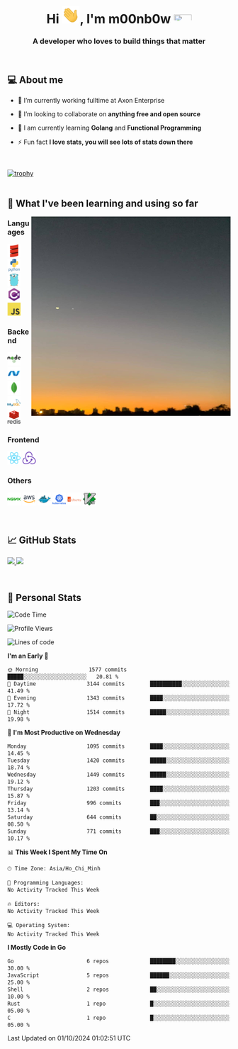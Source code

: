 <h1 align="center">Hi <img src="https://raw.githubusercontent.com/ABSphreak/ABSphreak/master/gifs/Hi.gif" width="40px" />,  I'm m00nb0w <img src="https://media.giphy.com/media/Xf7T7zOwZm9WbHvTap/giphy.gif" width="40px" height="20px"></h1>
<h3 align="center">A developer who loves to build things that matter</h3>

<br/>

## 💻 About me

- 🔭 I’m currently working fulltime at Axon Enterprise 

- 👯 I’m looking to collaborate on **anything free and open source**

- 🧠 I am currently learning **Golang** and **Functional Programming** 

- ⚡ Fun fact **I love stats, you will see lots of stats down there**



<br/><br/>[![trophy](https://github-profile-trophy.vercel.app/?username=m00nb0w&theme=nord&column=7)](https://github.com/ryo-ma/github-profile-trophy)<br/><br/>

## 🔧 What I've been learning and using so far

<img align="right" alt="readme" src="./assets/readme.jpg" width="450" height="450"/>

### Languages
<p align="left">
<img src="https://raw.githubusercontent.com/devicons/devicon/master/icons/scala/scala-original.svg" alt="scala" width="30" height="30" />
<img src="https://raw.githubusercontent.com/devicons/devicon/master/icons/python/python-original-wordmark.svg" alt="python" width="30" height="30" />
<img src="https://raw.githubusercontent.com/devicons/devicon/master/icons/go/go-original.svg" alt="go" width="30" height="30" />
<img src="https://raw.githubusercontent.com/devicons/devicon/master/icons/csharp/csharp-original.svg" alt="csharp" width="30" height="30" />
<img src="https://raw.githubusercontent.com/devicons/devicon/master/icons/javascript/javascript-original.svg" alt="js" width="30" height="30" />
</p>

### Backend
<p align="left">
<img src="https://raw.githubusercontent.com/devicons/devicon/master/icons/nodejs/nodejs-original-wordmark.svg" alt="nodejs" width="30" height="30" />
<img src="https://raw.githubusercontent.com/devicons/devicon/master/icons/dot-net/dot-net-original.svg" alt=".NET" width="30" height="30" />
<img src="https://raw.githubusercontent.com/devicons/devicon/master/icons/mongodb/mongodb-original.svg" alt="mongodb" width="30" height="30" />
<img src="https://raw.githubusercontent.com/devicons/devicon/master/icons/mysql/mysql-original-wordmark.svg" alt="mysql" width="30" height="30" />
<img src="https://raw.githubusercontent.com/devicons/devicon/master/icons/redis/redis-original-wordmark.svg" alt="redis" width="30" height="30" />
</p>

### Frontend
<p align="left">
<img src="https://raw.githubusercontent.com/devicons/devicon/master/icons/react/react-original.svg" alt="react" width="30" height="30" />
<img src="https://raw.githubusercontent.com/devicons/devicon/master/icons/redux/redux-original.svg" alt=".NET" width="30" height="30" />
</p>

### Others
<p align="left">
<img src="https://raw.githubusercontent.com/devicons/devicon/master/icons/nginx/nginx-original.svg" alt="nginx" width="30" height="30" />
<img src="https://raw.githubusercontent.com/github/explore/80688e429a7d4ef2fca1e82350fe8e3517d3494d/topics/aws/aws.png" alt="aws" width="30" height="30" />
<img src="https://raw.githubusercontent.com/devicons/devicon/master/icons/docker/docker-original.svg" alt="Docker" width="30" height="30" />
<img src="https://raw.githubusercontent.com/devicons/devicon/master/icons/kubernetes/kubernetes-plain-wordmark.svg" alt="Kubernetes" width="30" height="30" />
<img src="https://raw.githubusercontent.com/devicons/devicon/master/icons/ubuntu/ubuntu-plain-wordmark.svg" alt="Ubuntu" width="30" height="30" />
<img src="https://raw.githubusercontent.com/devicons/devicon/master/icons/vim/vim-original.svg" alt="Vim" width="30" height="30" />
</p>

<br/>

## 📈 GitHub Stats

<p>
<a href="https://github.com/m00nb0w">
  <img height="180em" src="https://github-readme-stats.vercel.app/api?username=m00nb0w&count_private=true&show_icons=true&include_all_commits=true&theme=darcula" />
  <img height="180em" src="http://github-readme-streak-stats.herokuapp.com?user=m00nb0w&theme=dark" />
</a>
</p>

<br/>

## 💪 Personal Stats
<!--START_SECTION:waka-->
![Code Time](http://img.shields.io/badge/Code%20Time-2%2C645%20hrs%2038%20mins-blue)

![Profile Views](http://img.shields.io/badge/Profile%20Views-0-blue)

![Lines of code](https://img.shields.io/badge/From%20Hello%20World%20I%27ve%20Written-9.0%20million%20lines%20of%20code-blue)

**I'm an Early 🐤** 

```text
🌞 Morning                1577 commits        █████░░░░░░░░░░░░░░░░░░░░   20.81 % 
🌆 Daytime                3144 commits        ██████████░░░░░░░░░░░░░░░   41.49 % 
🌃 Evening                1343 commits        ████░░░░░░░░░░░░░░░░░░░░░   17.72 % 
🌙 Night                  1514 commits        █████░░░░░░░░░░░░░░░░░░░░   19.98 % 
```
📅 **I'm Most Productive on Wednesday** 

```text
Monday                   1095 commits        ████░░░░░░░░░░░░░░░░░░░░░   14.45 % 
Tuesday                  1420 commits        █████░░░░░░░░░░░░░░░░░░░░   18.74 % 
Wednesday                1449 commits        █████░░░░░░░░░░░░░░░░░░░░   19.12 % 
Thursday                 1203 commits        ████░░░░░░░░░░░░░░░░░░░░░   15.87 % 
Friday                   996 commits         ███░░░░░░░░░░░░░░░░░░░░░░   13.14 % 
Saturday                 644 commits         ██░░░░░░░░░░░░░░░░░░░░░░░   08.50 % 
Sunday                   771 commits         ███░░░░░░░░░░░░░░░░░░░░░░   10.17 % 
```


📊 **This Week I Spent My Time On** 

```text
🕑︎ Time Zone: Asia/Ho_Chi_Minh

💬 Programming Languages: 
No Activity Tracked This Week

🔥 Editors: 
No Activity Tracked This Week

💻 Operating System: 
No Activity Tracked This Week
```

**I Mostly Code in Go** 

```text
Go                       6 repos             ████████░░░░░░░░░░░░░░░░░   30.00 % 
JavaScript               5 repos             ██████░░░░░░░░░░░░░░░░░░░   25.00 % 
Shell                    2 repos             ██░░░░░░░░░░░░░░░░░░░░░░░   10.00 % 
Rust                     1 repo              █░░░░░░░░░░░░░░░░░░░░░░░░   05.00 % 
C                        1 repo              █░░░░░░░░░░░░░░░░░░░░░░░░   05.00 % 
```




 Last Updated on 01/10/2024 01:02:51 UTC
<!--END_SECTION:waka-->
